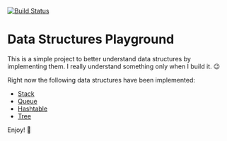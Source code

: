 [![Build Status](https://travis-ci.org/elleFlorio/data-structures-playground.svg?branch=master)](https://travis-ci.org/elleFlorio/data-structures-playground)

# Data Structures Playground
This is a simple project to better understand data structures by implementing them.
I really understand something only when I build it. :wink:

Right now the following data structures have been implemented:
* [Stack](src/main/java/com/elleflorio/dsp/stack/)
* [Queue](src/main/java/com/elleflorio/dsp/queue/)
* [Hashtable](src/main/java/com/elleflorio/dsp/hashtable/)
* [Tree](src/main/java/com/elleflorio/dsp/tree/)

Enjoy! :rocket:

